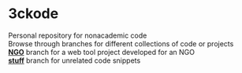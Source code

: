 # 3ckode
Personal repository for nonacademic code <br>
Browse through branches for different collections of code or projects <br>
<u><strong>NGO</strong></u> branch for a web tool project developed for an NGO <br>
<u><strong>stuff</strong></u> branch for unrelated code snippets
